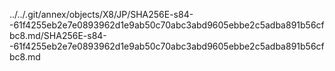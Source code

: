 ../../.git/annex/objects/X8/JP/SHA256E-s84--61f4255eb2e7e0893962d1e9ab50c70abc3abd9605ebbe2c5adba891b56cfbc8.md/SHA256E-s84--61f4255eb2e7e0893962d1e9ab50c70abc3abd9605ebbe2c5adba891b56cfbc8.md